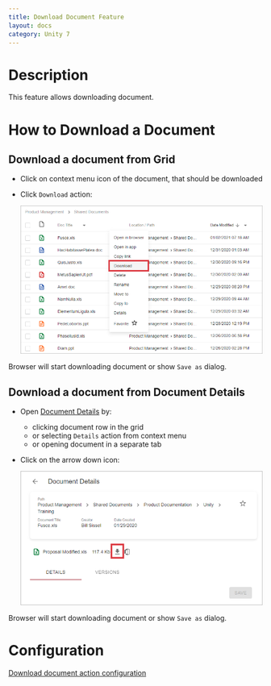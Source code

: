 ```yaml
---
title: Download Document Feature
layout: docs
category: Unity 7
---
```

# Description

This feature allows downloading document.

# How to Download a Document

## Download a document from Grid

- Click on context menu icon of the document, that should be downloaded

- Click `Download` action:

    ![Context-menu](download-document/images/document-download-context-menu.png)

Browser will start downloading document or show `Save as` dialog.

## Download a document from Document Details

- Open [Document Details](document-details.md) by:
    - clicking document row in the grid
    - or selecting `Details` action from context menu
    - or opening document in a separate tab

- Click on the arrow down icon:

    ![Document Details](download-document/images/document-download-details-view.png)

Browser will start downloading document or show `Save as` dialog.

# Configuration

[Download document action configuration](../../configuration/actions/download-document.md)